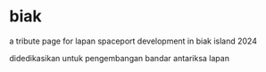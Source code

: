 # biak
a tribute page for lapan spaceport development in biak island 2024

didedikasikan untuk pengembangan bandar antariksa lapan
